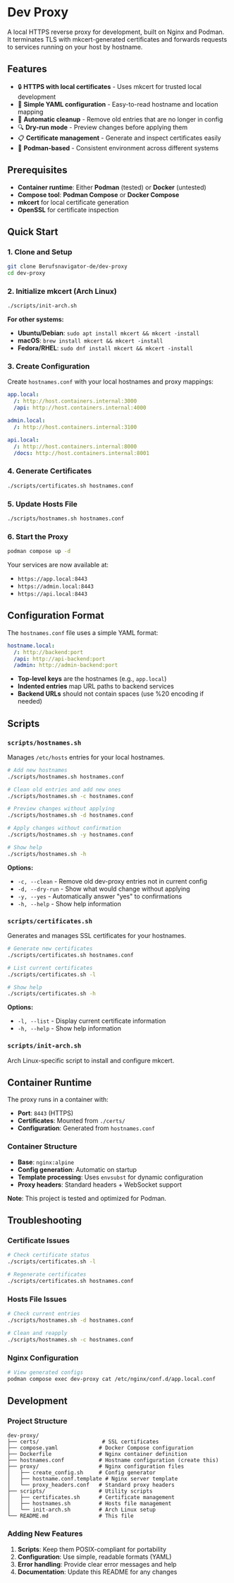 # Dev Proxy

A local HTTPS reverse proxy for development, built on Nginx and Podman. It terminates TLS with mkcert-generated certificates and forwards requests to services running on your host by hostname.

## Features

- 🔒 **HTTPS with local certificates** - Uses mkcert for trusted local development
- 🚀 **Simple YAML configuration** - Easy-to-read hostname and location mapping
- 🧹 **Automatic cleanup** - Remove old entries that are no longer in config
- 🔍 **Dry-run mode** - Preview changes before applying them
- 📋 **Certificate management** - Generate and inspect certificates easily
- 🐳 **Podman-based** - Consistent environment across different systems

## Prerequisites

- **Container runtime**: Either **Podman** (tested) or **Docker** (untested)
- **Compose tool**: **Podman Compose** or **Docker Compose**
- **mkcert** for local certificate generation
- **OpenSSL** for certificate inspection

## Quick Start

### 1. Clone and Setup

```bash
git clone Berufsnavigator-de/dev-proxy
cd dev-proxy
```

### 2. Initialize mkcert (Arch Linux)

```bash
./scripts/init-arch.sh
```

**For other systems:**
- **Ubuntu/Debian**: `sudo apt install mkcert && mkcert -install`
- **macOS**: `brew install mkcert && mkcert -install`
- **Fedora/RHEL**: `sudo dnf install mkcert && mkcert -install`

### 3. Create Configuration

Create `hostnames.conf` with your local hostnames and proxy mappings:

```yaml
app.local:
  /: http://host.containers.internal:3000
  /api: http://host.containers.internal:4000

admin.local:
  /: http://host.containers.internal:3100

api.local:
  /: http://host.containers.internal:8000
  /docs: http://host.containers.internal:8001
```

### 4. Generate Certificates

```bash
./scripts/certificates.sh hostnames.conf
```

### 5. Update Hosts File

```bash
./scripts/hostnames.sh hostnames.conf
```

### 6. Start the Proxy

```bash
podman compose up -d
```

Your services are now available at:
- `https://app.local:8443`
- `https://admin.local:8443`
- `https://api.local:8443`

## Configuration Format

The `hostnames.conf` file uses a simple YAML format:

```yaml
hostname.local:
  /: http://backend:port
  /api: http://api-backend:port
  /admin: http://admin-backend:port
```

- **Top-level keys** are the hostnames (e.g., `app.local`)
- **Indented entries** map URL paths to backend services
- **Backend URLs** should not contain spaces (use %20 encoding if needed)

## Scripts

### `scripts/hostnames.sh`

Manages `/etc/hosts` entries for your local hostnames.

```bash
# Add new hostnames
./scripts/hostnames.sh hostnames.conf

# Clean old entries and add new ones
./scripts/hostnames.sh -c hostnames.conf

# Preview changes without applying
./scripts/hostnames.sh -d hostnames.conf

# Apply changes without confirmation
./scripts/hostnames.sh -y hostnames.conf

# Show help
./scripts/hostnames.sh -h
```

**Options:**
- `-c, --clean` - Remove old dev-proxy entries not in current config
- `-d, --dry-run` - Show what would change without applying
- `-y, --yes` - Automatically answer "yes" to confirmations
- `-h, --help` - Show help information

### `scripts/certificates.sh`

Generates and manages SSL certificates for your hostnames.

```bash
# Generate new certificates
./scripts/certificates.sh hostnames.conf

# List current certificates
./scripts/certificates.sh -l

# Show help
./scripts/certificates.sh -h
```

**Options:**
- `-l, --list` - Display current certificate information
- `-h, --help` - Show help information

### `scripts/init-arch.sh`

Arch Linux-specific script to install and configure mkcert.

## Container Runtime

The proxy runs in a container with:

- **Port**: `8443` (HTTPS)
- **Certificates**: Mounted from `./certs/`
- **Configuration**: Generated from `hostnames.conf`

### Container Structure

- **Base**: `nginx:alpine`
- **Config generation**: Automatic on startup
- **Template processing**: Uses `envsubst` for dynamic configuration
- **Proxy headers**: Standard headers + WebSocket support

**Note**: This project is tested and optimized for Podman.

## Troubleshooting

### Certificate Issues

```bash
# Check certificate status
./scripts/certificates.sh -l

# Regenerate certificates
./scripts/certificates.sh hostnames.conf
```

### Hosts File Issues

```bash
# Check current entries
./scripts/hostnames.sh -d hostnames.conf

# Clean and reapply
./scripts/hostnames.sh -c hostnames.conf
```

### Nginx Configuration

```bash
# View generated configs
podman compose exec dev-proxy cat /etc/nginx/conf.d/app.local.conf
```

## Development

### Project Structure

```
dev-proxy/
├── certs/                    # SSL certificates
├── compose.yaml             # Docker Compose configuration
├── Dockerfile               # Nginx container definition
├── hostnames.conf           # Hostname configuration (create this)
├── proxy/                   # Nginx configuration files
│   ├── create_config.sh     # Config generator
│   ├── hostname.conf.template # Nginx server template
│   └── proxy_headers.conf   # Standard proxy headers
├── scripts/                 # Utility scripts
│   ├── certificates.sh      # Certificate management
│   ├── hostnames.sh         # Hosts file management
│   └── init-arch.sh         # Arch Linux setup
└── README.md                # This file
```

### Adding New Features

1. **Scripts**: Keep them POSIX-compliant for portability
2. **Configuration**: Use simple, readable formats (YAML)
3. **Error handling**: Provide clear error messages and help
4. **Documentation**: Update this README for any changes
